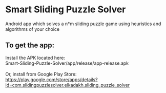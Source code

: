 # Smart Sliding Puzzle Solver
Android app which solves a n*m sliding puzzle game using heuristics and algorithms of your choice

<h2>To get the app:</h2>
Install the APK located here:<br>Smart-Sliding-Puzzle-Solver/app/release/app-release.apk<br>
<br>
Or, install from Google Play Store:<br>
<a href="https://play.google.com/store/apps/details?id=com.slidingpuzzlesolver.elkadakh.sliding_puzzle_solver">https://play.google.com/store/apps/details?id=com.slidingpuzzlesolver.elkadakh.sliding_puzzle_solver</a>

